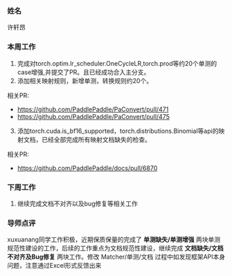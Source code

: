 ### 姓名

许轩昂

### 本周工作

1. 完成对torch.optim.lr_scheduler.OneCycleLR,torch.prod等约20个单测的case增强,并提交了PR。且已经成功合入主分支。
2. 添加相关映射规则，新增单测，转换规则约20个。
   
  相关PR:
- https://github.com/PaddlePaddle/PaConvert/pull/471
- https://github.com/PaddlePaddle/PaConvert/pull/475

3. 添加torch.cuda.is_bf16_supported，torch.distributions.Binomial等api的映射文档，已经全部完成所有映射文档缺失的检查。
  
  相关PR:
  - https://github.com/PaddlePaddle/docs/pull/6870
### 下周工作

1. 继续完成文档不对齐以及bug修复等相关工作

### 导师点评
xuxuanang同学工作积极，近期保质保量的完成了 **单测缺失/单测增强** 两块单测规范性建设的工作，后续的工作重点为文档规范性建设，继续完成 **文档缺失/文档不对齐及Bug修复** 两块工作。修改 Matcher/单测/文档 过程中如发现框架API本身问题，注意通过Excel形式反馈出来
